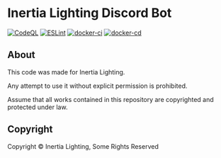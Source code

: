 # Inertia Lighting Discord Bot

[![CodeQL](https://github.com/Inertia-Lighting/discord-bot/actions/workflows/codeql-analysis.yml/badge.svg)](https://github.com/Inertia-Lighting/discord-bot/actions/workflows/codeql-analysis.yml)
[![ESLint](https://github.com/Inertia-Lighting/discord-bot/actions/workflows/eslint.yml/badge.svg)](https://github.com/Inertia-Lighting/discord-bot/actions/workflows/eslint.yml)
[![docker-ci](https://github.com/Inertia-Lighting/discord-bot/actions/workflows/docker-ci.yml/badge.svg)](https://github.com/Inertia-Lighting/discord-bot/actions/workflows/docker-ci.yml)
[![docker-cd](https://github.com/Inertia-Lighting/discord-bot/actions/workflows/docker-cd.yml/badge.svg)](https://github.com/Inertia-Lighting/discord-bot/actions/workflows/docker-cd.yml)

## About

This code was made for Inertia Lighting.

Any attempt to use it without explicit permission is prohibited.

Assume that all works contained in this repository are copyrighted and protected under law.

## Copyright

Copyright &copy; Inertia Lighting, Some Rights Reserved
